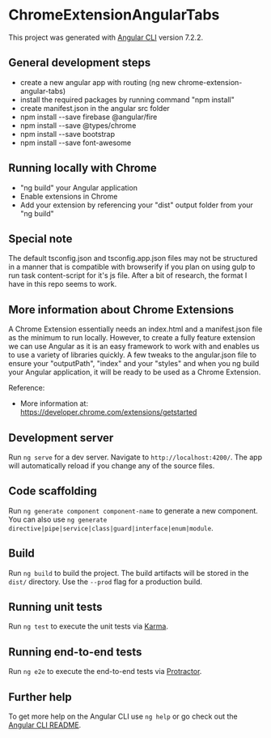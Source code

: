 # ChromeExtensionAngularTabs

This project was generated with [Angular CLI](https://github.com/angular/angular-cli) version 7.2.2.

## General development steps
* create a new angular app with routing (ng new chrome-extension-angular-tabs)
* install the required packages by running command "npm install"
* create manifest.json in the angular src folder
* npm install --save firebase @angular/fire
* npm install --save @types/chrome
* npm install --save bootstrap
* npm install --save font-awesome

## Running locally with Chrome
* "ng build" your Angular application
* Enable extensions in Chrome
* Add your extension by referencing your "dist" output folder from your "ng build"

## Special note
The default tsconfig.json and tsconfig.app.json files may not be structured in a manner that is compatible with browserify if you plan on using gulp to run task content-script for it's js file. After a bit of research, the format I have in this repo seems to work.

## More information about Chrome Extensions
A Chrome Extension essentially needs an index.html and a manifest.json file as the minimum to run locally.
However, to create a fully feature extension we can use Angular as it is an easy framework to work with and enables us to use a variety of libraries quickly.
A few tweaks to the angular.json file to ensure your "outputPath", "index" and your "styles" and when you ng build your Angular application, it will be ready to be used as a Chrome Extension.

Reference:
* More information at: https://developer.chrome.com/extensions/getstarted

## Development server

Run `ng serve` for a dev server. Navigate to `http://localhost:4200/`. The app will automatically reload if you change any of the source files.

## Code scaffolding

Run `ng generate component component-name` to generate a new component. You can also use `ng generate directive|pipe|service|class|guard|interface|enum|module`.

## Build

Run `ng build` to build the project. The build artifacts will be stored in the `dist/` directory. Use the `--prod` flag for a production build.

## Running unit tests

Run `ng test` to execute the unit tests via [Karma](https://karma-runner.github.io).

## Running end-to-end tests

Run `ng e2e` to execute the end-to-end tests via [Protractor](http://www.protractortest.org/).

## Further help

To get more help on the Angular CLI use `ng help` or go check out the [Angular CLI README](https://github.com/angular/angular-cli/blob/master/README.md).
